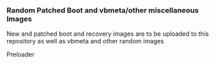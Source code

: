 ### Random Patched Boot and vbmeta/other miscellaneous Images
New and patched boot and recovery images are to be uploaded to this repository as well as vbmeta and other random images

Preloader
